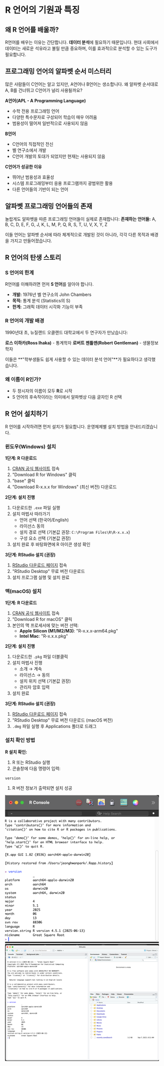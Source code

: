# R 언어의 기원과 특징

## 왜 R 언어를 배울까?

R언어를 배우는 이유는 간단합니다. **데이터 분석**에 필요하기 때문입니다. 현대 사회에서 데이터는 새로운 석유라고 불릴 만큼 중요하며, 이를 효과적으로 분석할 수 있는 도구가 필요합니다.

## 프로그래밍 언어의 알파벳 순서 미스터리

많은 사람들이 C언어는 알고 있지만, A언어나 B언어는 생소합니다. 왜 알파벳 순서대로 A, B를 건너뛰고 C언어가 널리 사용될까요?

**A언어(APL - A Programming Language)**

- 수학 전용 프로그래밍 언어
- 다양한 특수문자로 구성되어 학습이 매우 어려움
- 범용성이 떨어져 일반적으로 사용되지 않음

**B언어**

- C언어의 직접적인 전신
- 벨 연구소에서 개발
- C언어 개발의 토대가 되었지만 현재는 사용되지 않음

**C언어가 성공한 이유**

- 뛰어난 범용성과 효율성
- 시스템 프로그래밍부터 응용 프로그램까지 광범위한 활용
- 다른 언어들의 기반이 되는 언어

## 알파벳 프로그래밍 언어들의 존재

놀랍게도 알파벳을 따른 프로그래밍 언어들이 실제로 존재합니다:
**존재하는 언어들:** A, B, C, D, E, F, G, J, K, L, M, P, Q, R, S, T, U, V, X, Y, Z

이들 언어는 알파벳 순서에 따라 체계적으로 개발된 것이 아니라, 각각 다른 목적과 배경을 가지고 만들어졌습니다.

## R 언어의 탄생 스토리

### S 언어의 한계

R언어를 이해하려면 먼저 **S 언어**를 알아야 합니다.

- **개발:** 1976년 벨 연구소의 John Chambers
- **목적:** 통계 분석 (Statistics의 S)
- **한계:** 그래픽 데이터 시각화 기능이 부족

### R 언어의 개발 배경

1990년대 초, 뉴질랜드 오클랜드 대학교에서 두 연구자가 만났습니다:

**로스 이하카(Ross Ihaka)** - 통계학자
**로버트 젠틀맨(Robert Gentleman)** - 생물정보학자

이들은 **"학부생들도 쉽게 사용할 수 있는 데이터 분석 언어"**가 필요하다고 생각했습니다.

### 왜 이름이 R인가?

- 두 창시자의 이름이 모두 **R**로 시작
- S 언어의 후속작이라는 의미에서 알파벳상 다음 글자인 R 선택



## R 언어 설치하기

R 언어를 시작하려면 먼저 설치가 필요합니다. 운영체제별 설치 방법을 안내드리겠습니다.

### 윈도우(Windows) 설치

**1단계: R 다운로드**

1. [CRAN 공식 웹사이트](https://cran.r-project.org/) 접속
2. "Download R for Windows" 클릭
3. "base" 클릭
4. "Download R-x.x.x for Windows" (최신 버전) 다운로드

**2단계: 설치 진행**

1. 다운로드한 `.exe` 파일 실행
2. 설치 마법사 따라가기
    - 언어 선택 (한국어/English)
    - 라이선스 동의
    - 설치 경로 선택 (기본값 권장: `C:\Program Files\R\R-x.x.x`)
    - 구성 요소 선택 (기본값 권장)
3. 설치 완료 후 바탕화면에 R 아이콘 생성 확인

**3단계: RStudio 설치 (권장)**

1. [RStudio 다운로드 페이지](https://www.rstudio.com/products/rstudio/download/) 접속
2. "RStudio Desktop" 무료 버전 다운로드
3. 설치 프로그램 실행 및 설치 완료

### 맥(macOS) 설치

**1단계: R 다운로드**

1. [CRAN 공식 웹사이트](https://cran.r-project.org/) 접속
2. "Download R for macOS" 클릭
3. 본인의 맥 프로세서에 맞는 버전 선택:
    - **Apple Silicon (M1/M2/M3)**: "R-x.x.x-arm64.pkg"
    - **Intel Mac**: "R-x.x.x.pkg"

**2단계: 설치 진행**

1. 다운로드한 `.pkg` 파일 더블클릭
2. 설치 마법사 진행
    - 소개 → 계속
    - 라이선스 → 동의
    - 설치 위치 선택 (기본값 권장)
    - 관리자 암호 입력
3. 설치 완료

**3단계: RStudio 설치 (권장)**

1. [RStudio 다운로드 페이지](https://www.rstudio.com/products/rstudio/download/) 접속
2. "RStudio Desktop" 무료 버전 다운로드 (macOS 버전)
3. `.dmg` 파일 실행 후 Applications 폴더로 드래그

### 설치 확인 방법

**R 설치 확인:**

1. R 또는 RStudio 실행
2. 콘솔창에 다음 명령어 입력:

```
version
```

1. R 버전 정보가 출력되면 설치 성공
  
![img.png](img/img.png)  
![img_1.png](img/img_1.png)